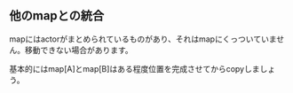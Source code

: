 ## 他のmapとの統合

mapにはactorがまとめられているものがあり、それはmapにくっついていません。移動できない場合があります。

基本的にはmap[A]とmap[B]はある程度位置を完成させてからcopyしましょう。


